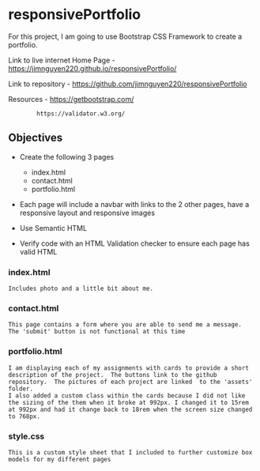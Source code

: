 # responsivePortfolio

For this project, I am going to use Bootstrap CSS Framework to create a portfolio. 

Link to live internet Home Page - https://jimnguyen220.github.io/responsivePortfolio/

Link to repository - https://github.com/jimnguyen220/responsivePortfolio

Resources - https://getbootstrap.com/   

            https://validator.w3.org/ 




## Objectives
* Create the following 3 pages
    * index.html
    * contact.html
    * portfolio.html

* Each page will include a navbar with links to the 2 other pages, have a responsive layout and responsive images
* Use Semantic HTML
* Verify code with an HTML Validation checker to ensure each page has valid HTML


### index.html
    Includes photo and a little bit about me.

### contact.html
    This page contains a form where you are able to send me a message.  The 'submit' button is not functional at this time

### portfolio.html
    I am displaying each of my assignments with cards to provide a short description of the project.  The buttons link to the github repository.  The pictures of each project are linked  to the 'assets' folder.  
    I also added a custom class within the cards because I did not like the sizing of the them when it broke at 992px. I changed it to 15rem at 992px and had it change back to 18rem when the screen size changed to 768px.

### style.css
    This is a custom style sheet that I included to further customize box models for my different pages